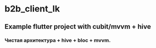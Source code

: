 # b2b_client_lk 

## Example flutter project with cubit/mvvm + hive

### Чистая архитектура + hive + bloc + mvvm.

